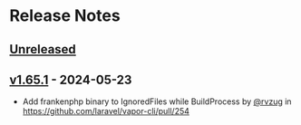 # Release Notes

## [Unreleased](https://github.com/laravel/vapor-cli/compare/v1.65.1...master)

## [v1.65.1](https://github.com/laravel/vapor-cli/compare/v1.65.0...v1.65.1) - 2024-05-23

* Add frankenphp binary to IgnoredFiles while BuildProcess by [@rvzug](https://github.com/rvzug) in https://github.com/laravel/vapor-cli/pull/254
